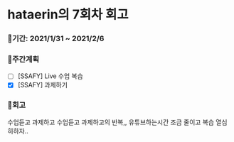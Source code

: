 # hataerin의 7회차 회고
### 🥕기간: 2021/1/31 ~ 2021/2/6
### 🍆주간계획
- [ ] [SSAFY] Live 수업 복습
- [x] [SSAFY] 과제하기
 ### 🥦회고
수업듣고 과제하고 수업듣고 과제하고의 반복,,
유튜브하는시간 조금 줄이고 복습 열심히하자..
